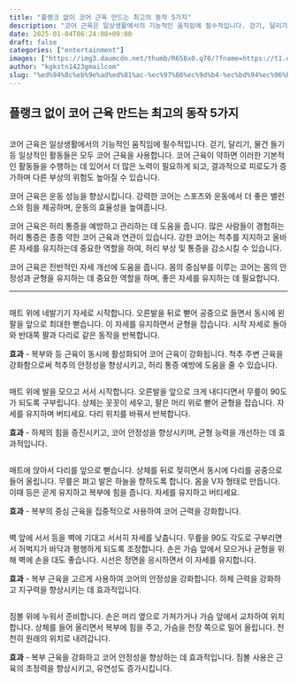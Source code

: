 ```yaml
---
title: "플랭크 없이 코어 근육 만드는 최고의 동작 5가지"
description: "코어 근육은 일상생활에서의 기능적인 움직임에 필수적입니다. 걷기, 달리기, 물건 들기 등 일상적인 활동들은 모두 코어 근육을 사용합니다. 코어 근육이 약하면 이러한 기본적인 활동들을 수행하는 데 있어서 더 많은 노력이 필요하게 되고, 결과적으로 피로도가 증가하며 다른 "
date: 2025-01-04T06:24:00+09:00
draft: false
categories: ["entertainment"]
images: ["https://img3.daumcdn.net/thumb/R658x0.q70/?fname=https://t1.daumcdn.net/news/202405/09/tenbody/20240509065004456rkij.jpg", "https://t1.daumcdn.net/news/202405/09/tenbody/20240509065004768ysfl.gif", "https://t1.daumcdn.net/news/202405/09/tenbody/20240509065005016knmx.gif", "https://t1.daumcdn.net/news/202405/09/tenbody/20240509065005272zfyr.gif", "https://t1.daumcdn.net/news/202405/09/tenbody/20240509065005648mnzm.gif"]
author: "kgkstn1423gmailcom"
slug: "%ed%94%8c%eb%9e%ad%ed%81%ac-%ec%97%86%ec%9d%b4-%ec%bd%94%ec%96%b4-%ea%b7%bc%ec%9c%a1-%eb%a7%8c%eb%93%9c%eb%8a%94-%ec%b5%9c%ea%b3%a0%ec%9d%98-%eb%8f%99%ec%9e%91-5%ea%b0%80%ec%a7%80"
---
```


<h2 >플랭크 없이 코어 근육 만드는 최고의 동작 5가지</h2> <figure ><img src="https://img3.daumcdn.net/thumb/R658x0.q70/?fname=https://t1.daumcdn.net/news/202405/09/tenbody/20240509065004456rkij.jpg" alt=""/></figure> <p>코어 근육은 일상생활에서의 기능적인 움직임에 필수적입니다. 걷기, 달리기, 물건 들기 등 일상적인 활동들은 모두 코어 근육을 사용합니다. 코어 근육이 약하면 이러한 기본적인 활동들을 수행하는 데 있어서 더 많은 노력이 필요하게 되고, 결과적으로 피로도가 증가하며 다른 부상의 위험도 높아질 수 있습니다.</p> <p>코어 근육은 운동 성능을 향상시킵니다. 강력한 코어는 스포츠와 운동에서 더 좋은 밸런스와 힘을 제공하며, 운동의 효율성을 높여줍니다.</p> <p>코어 근육은 허리 통증을 예방하고 관리하는 데 도움을 줍니다. 많은 사람들이 경험하는 허리 통증은 종종 약한 코어 근육과 연관이 있습니다. 강한 코어는 척추를 지지하고 올바른 자세를 유지하는데 중요한 역할을 하여, 허리 부상 및 통증을 감소시킬 수 있습니다.</p> <p>코어 근육은 전반적인 자세 개선에 도움을 줍니다. 몸의 중심부를 이루는 코어는 몸의 안정성과 균형을 유지하는 데 중요한 역할을 하며, 좋은 자세를 유지하는 데 필요합니다.</p> <hr /> <figure ><img src="https://t1.daumcdn.net/news/202405/09/tenbody/20240509065004768ysfl.gif" alt=""/></figure> <p>매트 위에 네발기기 자세로 시작합니다. 오른발을 뒤로 뻗어 공중으로 들면서 동시에 왼팔을 앞으로 최대한 뻗습니다. 이 자세를 유지하면서 균형을 잡습니다. 시작 자세로 돌아와 반대쪽 팔과 다리로 같은 동작을 반복합니다.</p> <p><strong>효과</strong> - 복부와 등 근육이 동시에 활성화되어 코어 근육이 강화됩니다. 척추 주변 근육을 강화함으로써 척추의 안정성을 향상시키고, 허리 통증 예방에 도움을 줄 수 있습니다.</p> <figure ><img src="https://t1.daumcdn.net/news/202405/09/tenbody/20240509065005016knmx.gif" alt=""/></figure> <p>매트 위에 발을 모으고 서서 시작합니다. 오른발을 앞으로 크게 내디디면서 무릎이 90도가 되도록 구부립니다. 상체는 꼿꼿이 세우고, 팔은 머리 위로 뻗어 균형을 잡습니다. 자세를 유지하며 버티세요. 다리 위치를 바꿔서 반복합니다.</p> <p><strong>효과</strong> - 하체의 힘을 증진시키고, 코어 안정성을 향상시키며, 균형 능력을 개선하는 데 효과적입니다.</p> <figure ><img src="https://t1.daumcdn.net/news/202405/09/tenbody/20240509065005272zfyr.gif" alt=""/></figure> <p>매트에 앉아서 다리를 앞으로 뻗습니다. 상체를 뒤로 젖히면서 동시에 다리를 공중으로 들어 올립니다. 무릎은 펴고 발은 하늘을 향하도록 합니다. 몸을 V자 형태로 만듭니다. 이때 등은 곧게 유지하고 복부에 힘을 줍니다. 자세를 유지하고 버티세요.</p> <p><strong>효과</strong> - 복부의 중심 근육을 집중적으로 사용하여 코어 근력을 강화합니다.</p> <figure ><img src="https://t1.daumcdn.net/news/202405/09/tenbody/20240509065005648mnzm.gif" alt=""/></figure> <p>벽 앞에 서서 등을 벽에 기대고 서서히 자세를 낮춥니다. 무릎을 90도 각도로 구부리면서 허벅지가 바닥과 평행하게 되도록 조정합니다. 손은 가슴 앞에서 모으거나 균형을 위해 벽에 손을 대도 좋습니다. 시선은 정면을 응시하면서 이 자세를 유지합니다.</p> <p><strong>효과</strong> - 복부 근육을 고르게 사용하여 코어의 안정성을 강화합니다. 하체 근력을 강화하고 지구력을 향상시키는 데 효과적입니다.</p> <figure ><img src="https://t1.daumcdn.net/news/202405/09/tenbody/20240509065005903ewbz.gif" alt=""/></figure> <p>짐볼 위에 누워서 준비합니다. 손은 머리 옆으로 가져가거나 가슴 앞에서 교차하여 위치합니다. 상체를 들어 올리면서 복부에 힘을 주고, 가슴을 천장 쪽으로 밀어 올립니다. 천천히 원래의 위치로 내려갑니다.</p> <p><strong>효과</strong> - 복부 근육을 강화하고 코어 안정성을 향상하는 데 효과적입니다. 짐볼 사용은 근육의 조정력을 향상시키고, 유연성도 증가시킵니다.</p>